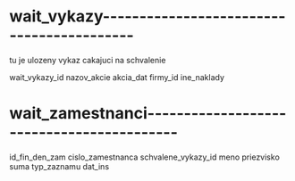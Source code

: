 # wait_vykazy------------------------------------------
tu je ulozeny vykaz cakajuci na schvalenie

wait_vykazy_id
nazov_akcie
akcia_dat
firmy_id
ine_naklady

# wait_zamestnanci------------------------------------------
id_fin_den_zam
cislo_zamestnanca
schvalene_vykazy_id
meno
priezvisko
suma
typ_zaznamu
dat_ins